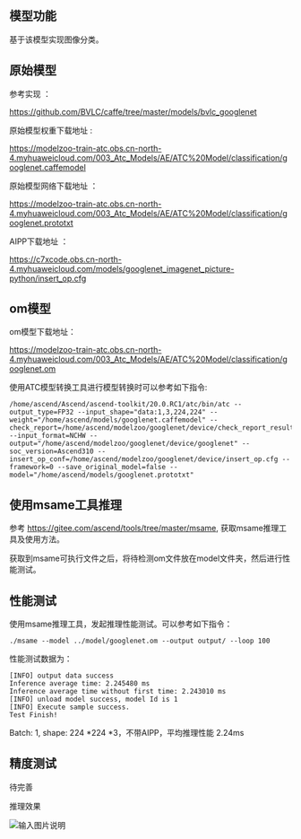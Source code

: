 ## 模型功能

 基于该模型实现图像分类。

## 原始模型

参考实现 ：

https://github.com/BVLC/caffe/tree/master/models/bvlc_googlenet

原始模型权重下载地址 :

https://modelzoo-train-atc.obs.cn-north-4.myhuaweicloud.com/003_Atc_Models/AE/ATC%20Model/classification/googlenet.caffemodel

原始模型网络下载地址 ：

https://modelzoo-train-atc.obs.cn-north-4.myhuaweicloud.com/003_Atc_Models/AE/ATC%20Model/classification/googlenet.prototxt

AIPP下载地址 ：

https://c7xcode.obs.cn-north-4.myhuaweicloud.com/models/googlenet_imagenet_picture-python/insert_op.cfg

## om模型

om模型下载地址：

https://modelzoo-train-atc.obs.cn-north-4.myhuaweicloud.com/003_Atc_Models/AE/ATC%20Model/classification/googlenet.om

使用ATC模型转换工具进行模型转换时可以参考如下指令:

```
/home/ascend/Ascend/ascend-toolkit/20.0.RC1/atc/bin/atc --output_type=FP32 --input_shape="data:1,3,224,224" --weight="/home/ascend/models/googlenet.caffemodel" --check_report=/home/ascend/modelzoo/googlenet/device/check_report_result.json --input_format=NCHW --output="/home/ascend/modelzoo/googlenet/device/googlenet" --soc_version=Ascend310 --insert_op_conf=/home/ascend/modelzoo/googlenet/device/insert_op.cfg --framework=0 --save_original_model=false --model="/home/ascend/models/googlenet.prototxt" 
```

## 使用msame工具推理

参考 https://gitee.com/ascend/tools/tree/master/msame, 获取msame推理工具及使用方法。

获取到msame可执行文件之后，将待检测om文件放在model文件夹，然后进行性能测试。

## 性能测试

使用msame推理工具，发起推理性能测试。可以参考如下指令： 

```
./msame --model ../model/googlenet.om --output output/ --loop 100
```

性能测试数据为：

```
[INFO] output data success
Inference average time: 2.245480 ms
Inference average time without first time: 2.243010 ms
[INFO] unload model success, model Id is 1
[INFO] Execute sample success.
Test Finish!
```

Batch: 1, shape:  224 *224 *3，不带AIPP，平均推理性能 2.24ms

## 精度测试

待完善

推理效果

![输入图片说明](https://images.gitee.com/uploads/images/2020/1127/161133_c32fe9f8_7990837.png "dog.png")

